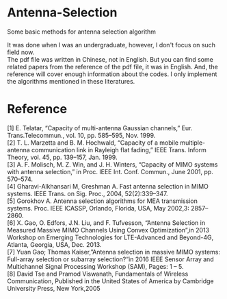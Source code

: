 # Antenna-Selection
Some basic methods for antenna selection algorithm  

It was done when I was an undergraduate, however, I don't focus on such field now.  
The pdf file was written in Chinese, not in English. But you can find some related papers from the reference of the pdf file, it was in English. And, the reference will cover enough information about the codes. I only implement the algorithms mentioned in these literatures.

# Reference
[1] E. Telatar, “Capacity of multi-antenna Gaussian channels,” Eur. Trans.Telecommun., vol. 10, pp. 585–595, Nov. 1999.  
[2] T. L. Marzetta and B. M. Hochwald, “Capacity of a mobile multiple-antenna communication link in Rayleigh flat fading,” IEEE Trans. Inform Theory, vol. 45, pp. 139–157, Jan. 1999.  
[3] A. F. Molisch, M. Z. Win, and J. H. Winters, “Capacity of MIMO systems with antenna selection,” in Proc. IEEE Int. Conf. Commun., June
2001, pp. 570–574.  
[4] Gharavi-Alkhansari M, Greshman A. Fast antenna selection in MIMO systems. IEEE Trans. on Sig. Proc., 2004, 52(2):339–347.  
[5] Gorokhov A. Antenna selection algorithms for MEA transmission  
systems. Proc. IEEE ICASSP, Orlando, Florida, USA, May 2002,3: 2857–2860.  
[6] X. Gao, O. Edfors, J.N. Liu, and F. Tufvesson, “Antenna Selection in Measured Massive MIMO Channels Using Convex Optimization”,in 2013 Workshop on Emerging Technologies for LTE-Advanced and Beyond-4G, Atlanta, Georgia, USA, Dec. 2013.  
[7] Yuan Gao; Thomas Kaiser,”Antenna selection in massive MIMO systems: Full-array selection or subarray selection?”in 2016 IEEE Sensor Array and Multichannel Signal Processing Workshop (SAM), Pages: 1 – 5.  
[8] David Tse and Pramod Viswanath, Fundamentals of Wireless Communication, Published in the United States of America by Cambridge University Press, New York,2005

